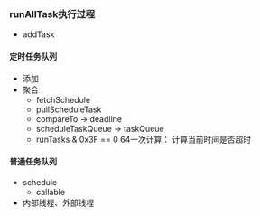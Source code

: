 ### runAllTask执行过程
- addTask

#### 定时任务队列
- 添加
- 聚合
  - fetchSchedule
  - pullScheduleTask
  - compareTo -> deadline
  - scheduleTaskQueue -> taskQueue
  - runTasks & 0x3F == 0 64一次计算：    计算当前时间是否超时
  
#### 普通任务队列  
 


- schedule 
  - callable
- 内部线程、外部线程
